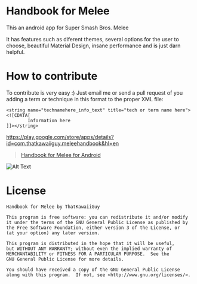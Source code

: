 # Handbook for Melee
This an android app for Super Smash Bros. Melee

It has features such as diferent themes, several options for the user to choose, beautiful Material Design, insane performance and is just darn helpful.

# How to contribute
To contribute is very easy :)
Just email me or send a pull request of you adding a term or technique in this format to the proper XML file:
```
<string name="technamehere_info_text" title="tech or term name here"><![CDATA[
        Information here
]]></string>
```

https://play.google.com/store/apps/details?id=com.thatkawaiiguy.meleehandbook&hl=en

<blockquote class="imgur-embed-pub" lang="en" data-id="a/dMdtl"><a href="//imgur.com/a/dMdtl">Handbook for Melee for Android</a></blockquote><script async src="//s.imgur.com/min/embed.js" charset="utf-8"></script>

![Alt Text](http://i.imgur.com/sbxUYPT.png)

# License
```
Handbook for Melee by ThatKawaiiGuy

This program is free software: you can redistribute it and/or modify
it under the terms of the GNU General Public License as published by
the Free Software Foundation, either version 3 of the License, or
(at your option) any later version.

This program is distributed in the hope that it will be useful,
but WITHOUT ANY WARRANTY; without even the implied warranty of
MERCHANTABILITY or FITNESS FOR A PARTICULAR PURPOSE.  See the
GNU General Public License for more details.

You should have received a copy of the GNU General Public License
along with this program.  If not, see <http://www.gnu.org/licenses/>.
```
